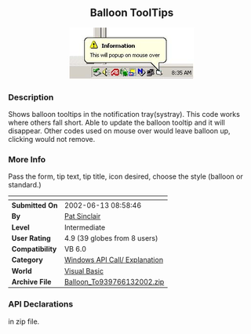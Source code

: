 ﻿<div align="center">

## Balloon ToolTips

<img src="PIC2002613120514607.JPG">
</div>

### Description

Shows balloon tooltips in the notification tray(systray). This code works where others fall short. Able to update the balloon tooltip and it will disappear. Other codes used on mouse over would leave balloon up, clicking would not remove.
 
### More Info
 
Pass the form, tip text, tip title, icon desired, choose the style (balloon or standard.)


<span>             |<span>
---                |---
**Submitted On**   |2002-06-13 08:58:46
**By**             |[Pat Sinclair](https://github.com/Planet-Source-Code/PSCIndex/blob/master/ByAuthor/pat-sinclair.md)
**Level**          |Intermediate
**User Rating**    |4.9 (39 globes from 8 users)
**Compatibility**  |VB 6\.0
**Category**       |[Windows API Call/ Explanation](https://github.com/Planet-Source-Code/PSCIndex/blob/master/ByCategory/windows-api-call-explanation__1-39.md)
**World**          |[Visual Basic](https://github.com/Planet-Source-Code/PSCIndex/blob/master/ByWorld/visual-basic.md)
**Archive File**   |[Balloon\_To939766132002\.zip](https://github.com/Planet-Source-Code/pat-sinclair-balloon-tooltips__1-35794/archive/master.zip)

### API Declarations

in zip file.





